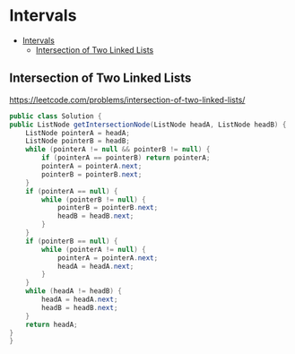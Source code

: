 # Intervals

- [Intervals](#intervals)
  - [Intersection of Two Linked Lists](#intersection-of-two-linked-lists)

[MDLink]: <>

## Intersection of Two Linked Lists

https://leetcode.com/problems/intersection-of-two-linked-lists/

```java
public class Solution {
public ListNode getIntersectionNode(ListNode headA, ListNode headB) {
    ListNode pointerA = headA;
    ListNode pointerB = headB;
    while (pointerA != null && pointerB != null) {
        if (pointerA == pointerB) return pointerA;
        pointerA = pointerA.next;
        pointerB = pointerB.next;
    }
    if (pointerA == null) {
        while (pointerB != null) {
            pointerB = pointerB.next;
            headB = headB.next;
        }
    }
    if (pointerB == null) {
        while (pointerA != null) {
            pointerA = pointerA.next;
            headA = headA.next;
        }
    }
    while (headA != headB) {
        headA = headA.next;
        headB = headB.next;
    }
    return headA;
}
}
```

[Solution]: <>